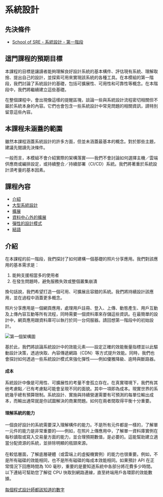 # 系統設計

## 先決條件

- [School of SRE - 系統設計 - 第一階段](https://dictcp.github.io/school-of-sre/level101/systems_design/intro/)

## 這門課程的預期目標

本課程的目標是讓讀者能夠理解良好設計系統的基本構件、評估現有系統、理解取捨、提出自己的設計，並探索可用來實現該系統的各種工具。在本模組的第一階段，我們討論了系統設計的基礎，包括可擴展性、可用性和可靠性等概念。在本階段中，我們將繼續建立這些基礎。

<div class="callout callout-info">
 在整個課程中，會出現像這樣的提醒區塊，談論一些與系統設計流程密切相關但不屬於系統本身的內容。它們也會包含一些系統設計中常見問題的相關資訊，請特別留意這些內容。
</div>

## 本課程未涵蓋的範圍

雖然本課程涵蓋系統設計的許多方面，但並未涵蓋最基本的概念。對於那些主題，建議先閱讀先決條件。

一般而言，本模組不會介紹實際的架構落實——我們不會討論如何選擇主機／雲端供應商或編排設定，或持續整合／持續部署（CI/CD）系統。我們將著重於系統設計須考量的基本因素。

## 課程內容

- [介紹](https://dictcp.github.io/school-of-sre/level102/system_design/intro/)
- [大型系統設計](https://dictcp.github.io/school-of-sre/level102/system_design/large-system-design/)
- [擴展](https://dictcp.github.io/school-of-sre/level102/system_design/scaling/)
- [資料中心外的擴展](https://dictcp.github.io/school-of-sre/level102/system_design/scaling-beyond-the-datacenter/)
- [彈性的設計模式](https://dictcp.github.io/school-of-sre/level102/system_design/resiliency/)
- [結語](https://dictcp.github.io/school-of-sre/level102/system_design/conclusion/)

## 介紹

在本課程的前一階段，我們探討了如何建構一個基礎的照片分享應用。我們對該應用的基本需求是：

1. 能夠支援相當多的使用者
2. 在發生問題時，避免服務失效或整個叢集崩潰

換句話說，我們希望打造一個可用、可擴展且容錯的系統。我們將持續設計該應用，並在過程中涵蓋更多概念。

照片分享應用是一個網頁應用，處理用戶註冊、登入、上傳、動態產生、用戶互動及上傳內容互動等所有流程，同時需要一個資料庫來存儲這些資訊。在最簡單的設計中，網頁應用跟資料庫可以執行於同一台伺服器。請回想第一階段中的初始設計。

![第一個架構圖](images/initial_architecture.jpeg)


基於此，我們將談論系統設計中的效能元素——設定正確的效能衡量指標並以此驅動設計決策，透過快取、內容傳遞網路（CDN）等方式提升效能。同時，我們也會探討如何透過一些系統設計模式來強化彈性——例如優雅降級、逾時與斷路器。

<div class="callout callout-info">
<h4>成本</h4>
系統設計中像是可用性、可擴展性的考量不會孤立存在。在真實環境下，我們有其他考慮點／已有考慮點可能會呈現不同的面貌。其中一項即為成本。現實世界的系統幾乎總有預算限制。系統設計、實施與持續營運需要有可預測的每單位輸出成本，而輸出通常就是你試圖解決的商業問題。如何在兩者間取得平衡十分重要。
</div>

<div class="callout callout-primary">
<h4>理解系統的能力</h4>
一個良好設計的系統需要深入理解構件的能力。不是所有元件都是一樣的，了解單一元件的能力是非常重要的——例如，在照片上傳應用中，了解單一資料庫實例在每秒讀取或寫入交易量方面的能力，並合理預期數值，是必要的。這能幫助建立適當分配資源的系統，並排除明顯的瓶頸來源。
<br>
<br>
在較低層面，了解底層硬體（或雲端上的虛擬機實例）的能力也很重要。例如，不是所有磁碟的效能相同，也不是所有磁碟的每成本效能相同。如果預計 API 在正常情況下回應時間為 100 毫秒，重要的是要知道系統中各部分將花費多少時間。以下連結可幫助您了解從 CPU 快取到網路連線，直至終端用戶各環節的效能數據。
<br>
<br>
<a href="https://colin-scott.github.io/personal_website/research/interactive_latency.html">每個程式設計師都該知道的數字</a>
</div>
